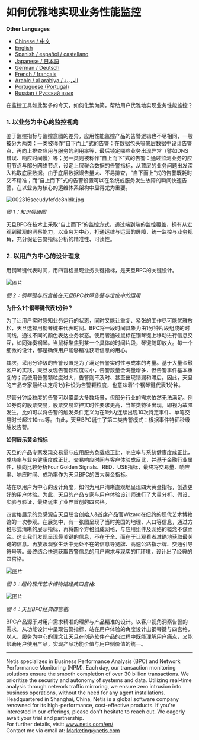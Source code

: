 # 如何优雅地实现业务性能监控

**Other Languages**

+ [Chinese / 中文](https://github.com/lvdeshuii/OverFlow/blob/main/docs/zh/How-to-Gracefully-Implement-Business-Performance-Monitoring-zh.md)
+ [English](https://github.com/lvdeshuii/OverFlow/blob/main/docs/en/How-to-Gracefully-Implement-Business-Performance-Monitoring-en.md)
+ [Spanish / español / castellano](https://github.com/lvdeshuii/OverFlow/blob/main/docs/es/How-to-Gracefully-Implement-Business-Performance-Monitoring-es.md)
+ [Japanese / 日本語](https://github.com/lvdeshuii/OverFlow/blob/main/docs/ja/How-to-Gracefully-Implement-Business-Performance-Monitoring-ja.md)
+ [German / Deutsch](https://github.com/lvdeshuii/OverFlow/blob/main/docs/de/How-to-Gracefully-Implement-Business-Performance-Monitoring-de.md)
+ [French / français](https://github.com/lvdeshuii/OverFlow/blob/main/docs/fr/How-to-Gracefully-Implement-Business-Performance-Monitoring-fr.md)
+ [Arabic / al arabiya / العربية](https://github.com/lvdeshuii/OverFlow/blob/main/docs/ar/How-to-Gracefully-Implement-Business-Performance-Monitoring-ar.md)
+ [Portuguese (Portugal)](https://github.com/lvdeshuii/OverFlow/blob/main/docs/pt/How-to-Gracefully-Implement-Business-Performance-Monitoring-pt.md)
+ [Russian / Русский язык](https://github.com/lvdeshuii/OverFlow/blob/main/docs/ru/How-to-Gracefully-Implement-Business-Performance-Monitoring-ru.md)


在监控工具如此繁多的今天，如何化繁为简，帮助用户优雅地实现业务性能监控？

### **1. 以业务为中心的监控视角**

鉴于监控指标与监控意图的差异，应用性能监控产品的告警逻辑也不尽相同，一般被分为两类：一类被称作“自下而上”式的告警：在数据包头等底层数据中设计告警点，再向上排查应用与服务的利用率等，最后锁定哪些业务出现异常（譬如DNS错误、响应时间慢）等；另一类则被称作“自上而下”式的告警：通过监测业务的应用节点与部分网络节点，设定上层聚合数据的告警指标，从顶层的业务问题出发深入钻取底层数据。由于底层数据误告量大、不易排查，“自下而上”式的告警既耗时又不精准；而“自上而下”式的告警设置可以在系统或服务发生故障的瞬间快速告警，在以业务为核心的运维体系架构中显得尤为重要。

![002316seeudyfefdc8nldk.jpg](http://image.sciencenet.cn/album/201306/28/002316seeudyfefdc8nldk.jpg)

*图 1：知识层级图*

天旦BPC在技术上采取“自上而下”的监控方式，通过端到端的监控覆盖，拥有从宏观到微观的洞察能力，以业务为中心，打通运维与运营的屏障，统一监控与业务视角，充分保证告警指标分析的精准性、可读性。

### **2. 以用户为中心的设计理念**

用钢琴键代表时间，用四宫格呈现业务关键指标，是天旦BPC的关键设计。

![图片](https://mmbiz.qpic.cn/mmbiz_gif/o672k3fsicq0zib9UrUva92PkicX1HbHqyo1rZQMYRmK4Yfiambegqu7bWA3usmGboVBg1Ziav7DHAmztEEPeSWuh7Q/640?wx_fmt=gif&wxfrom=5&wx_lazy=1)

*图 2：钢琴键与四宫格在天旦BPC故障告警与定位中的运用*

**为什么1个钢琴键代表1分钟？**

为了让用户实时感知业务运行的状态，同时又能让重复、紧张的工作尽可能优雅放松，天旦选择用钢琴键来代表时间。BPC将一段时间具象为由1分钟片段组成的时间线，通过不同的颜色表达业务状态。使用者通过鼠标在钢琴键上移动进行信息交互，如同弹奏钢琴。当鼠标聚焦到某一个具体的时间片段，琴键随即放大。每一个细微的设计，都是确保用户能够精准获取信息的用心。

其次，采用分钟级的告警设置是为了满足告警实时性与成本的考量。基于大量金融客户的实践，天旦发现告警颗粒度过小，告警数量会海量增多，但告警事件基本重复的；而使用告警颗粒度过大，告警则不及时、甚至出现错漏和滞后。因此，天旦的产品专家最终决定将1分钟设为告警颗粒度，也意味着1个钢琴键代表1分钟。

尽管分钟级粒度的告警可以覆盖大多数场景，但部分行业的需求依然无法满足。例如券商的股票交易，股票交易监控实时性要求更高，当某类特征出现，即视为故障发生，比如可以将告警的触发条件定义为在1秒内连续出现10次特定事件、单笔交易时长超过10ms等。由此，天旦BPC诞生了第二类告警模式：根据事件特征秒级触发告警。

**如何展示黄金指标**

天旦的产品专家发现交易量与应用服务负载成正比，响应率与系统健康度成正比，成功率与业务健康度成正比，交易响应时间与客户体验成反比，并基于金融行业属性，横向比较分析Four Golden Signals、RED、USE指标，最终将交易量、响应率、响应时间、成功率作为天旦BPC的四大黄金指标。

站在以用户为中心的设计角度，如何为用户清晰直观地呈现四大黄金指标，创造更好的用户体验。为此，天旦的产品专家与用户体验设计师进行了大量分析、假设、实验与验证，最终诞生了业界首创的四宫格。

四宫格展示的灵感源自天旦联合创始人&首席产品官Wizard在纽约的现代艺术博物馆的一次参观。在展览中，有一张图呈现了当时美国的地理、人口等信息，通过方格形式清晰的展示指标，再将四个方格组成网格，与应用组件及网络的概念不谋而合。这让我们发现呈现最关键的信息，不在于全、而在于让观看者准确地获取最关键的信息。再放眼观察生活中无处不在的信息导览牌、高速公路指示牌、交通引导符号等。最终结合快速获取告警信息的用户需求与现实的IT环境，设计出了经典的四宫格。

![图片](https://mmbiz.qpic.cn/mmbiz_jpg/o672k3fsicq0zib9UrUva92PkicX1HbHqyo8icuiaU00eVBRmcY23lm9lq2fzViaRNFP7DiaiccI3GpszkEpyQFMf4TEQw/640?wx_fmt=jpeg&wxfrom=5&wx_lazy=1&wx_co=1)

*图 3：纽约现代艺术博物馆经典四宫格:*

![图片](https://mmbiz.qpic.cn/mmbiz_gif/o672k3fsicq0zib9UrUva92PkicX1HbHqyoVNumuLZRlcb00S7bS3dP9oicnycxmmwSAGrvAukAunwnB6HePm1FFUg/640?wx_fmt=gif&wxfrom=5&wx_lazy=1)

*图 4：天旦BPC经典四宫格:*

BPC产品源于对用户需求精准的理解与产品精准的设计。以客户视角洞察告警的需求，从功能设计中呈现告警指标，站在用户体验的角度设计出钢琴键与四宫格，以人、服务为中心的理念让天旦在创造软件产品的过程中既能理解用户痛点，又能帮助用户使用产品，实现产品功能价值与用户侧价值的统一。

***
Netis specializes in Business Performance Analysis (BPC) and Network Performance Monitoring (NPM). Each day, our transaction monitoring solutions ensure the smooth completion of over 30 billion transactions. We prioritize the security and autonomy of systems and data. Utilizing real-time analysis through network traffic mirroring, we ensure zero intrusion into business operations, without the need for any agent installations. Headquartered in Shanghai, China, Netis is a global software company renowned for its high-performance, cost-effective products. If you're interested in our offerings, please don't hesitate to reach out. We eagerly await your trial and partnership.  
For further details, visit: www.netis.com/en/  
Contact me via email at: Marketing@netis.com
